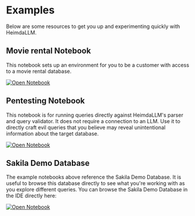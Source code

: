 # Examples

Below are some resources to get you up and experimenting quickly with HeimdaLLM.

## Movie rental Notebook

This notebook sets up an environment for you to be a customer with access to a movie
rental database.

[![Open Notebook](https://img.shields.io/badge/Open-Notebook-purple)](./demo.ipynb)

## Pentesting Notebook

This notebook is for running queries directly against HeimdaLLM's parser and query
validator. It does not require a connection to an LLM. Use it to directly craft evil
queries that you believe may reveal unintentional information about the target database.

[![Open Notebook](https://img.shields.io/badge/Open-Notebook-purple)](./pentest.ipynb)

## Sakila Demo Database

The example notebooks above reference the Sakila Demo Database. It is useful to browse
this database directly to see what you're working with as you explore different queries.
You can browse the Sakila Demo Database in the IDE directly here:

[![Open Notebook](https://img.shields.io/badge/Open-Database-orange)](./sakila.sqlite3)

